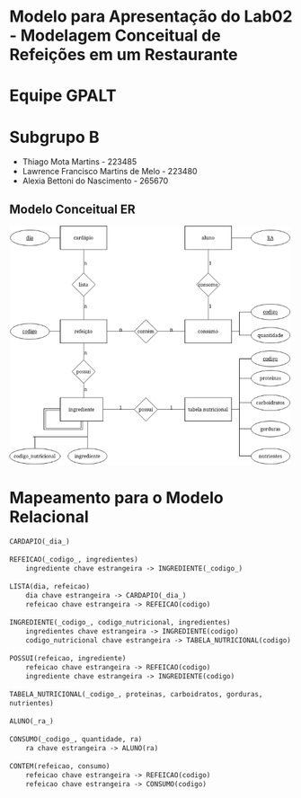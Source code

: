 # Modelo para Apresentação do Lab02 - Modelagem Conceitual de Refeições em um Restaurante

# Equipe GPALT

# Subgrupo B
* Thiago Mota Martins - 223485
* Lawrence Francisco Martins de Melo - 223480
* Alexia Bettoni do Nascimento - 265670

## Modelo Conceitual ER

<img src="images/ER-lab3.png" width="500px" height="auto">

# Mapeamento para o Modelo Relacional

```
CARDAPIO(_dia_)

REFEICAO(_codigo_, ingredientes)
    ingrediente chave estrangeira -> INGREDIENTE(_codigo_)

LISTA(dia, refeicao)
    dia chave estrangeira -> CARDAPIO(_dia_)
    refeicao chave estrangeira -> REFEICAO(codigo)

INGREDIENTE(_codigo_, codigo_nutricional, ingredientes)
    ingredientes chave estrangeira -> INGREDIENTE(codigo)
    codigo_nutricional chave estrangeira -> TABELA_NUTRICIONAL(codigo)

POSSUI(refeicao, ingrediente)
    refeicao chave estrangeira -> REFEICAO(codigo)
    ingrediente chave estrangeira -> INGREDIENTE(codigo)

TABELA_NUTRICIONAL(_codigo_, proteinas, carboidratos, gorduras, nutrientes)

ALUNO(_ra_)

CONSUMO(_codigo_, quantidade, ra)
    ra chave estrangeira -> ALUNO(ra)

CONTEM(refeicao, consumo)
    refeicao chave estrangeira -> REFEICAO(codigo)
    refeicao chave estrangeira -> CONSUMO(codigo)







```

